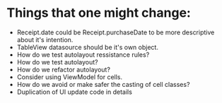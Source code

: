 # Things that one might change:

* Receipt.date could be Receipt.purchaseDate to be more descriptive about it's intention.
* TableView datasource should be it's own object.
* How do we test autolayout ressistance rules?
* How do we test autolayout?
* How do we refactor autolayout?
* Consider using ViewModel for cells.
* How do we avoid or make safer the casting of cell classes?
* Duplication of UI update code in details
